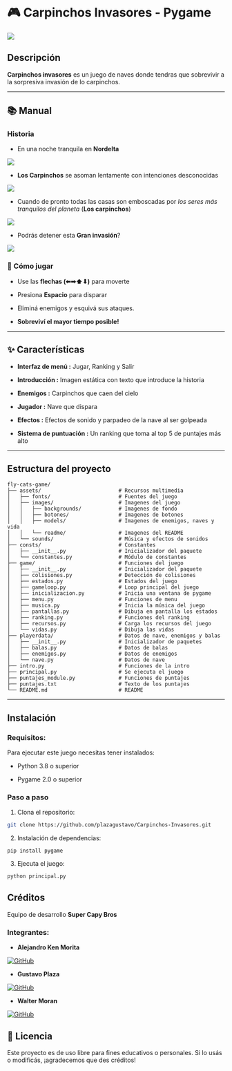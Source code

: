  # 🎮 Carpinchos Invasores - Pygame 

![](assets/images/readme/contra-ataque.png)

## Descripción

**Carpinchos invasores** es un juego de naves donde tendras que sobrevivir a la sorpresiva invasión de lo carpinchos.

---

## 📚 Manual

### Historia
- En una noche tranquila en **Nordelta**

![](assets/images/readme/nordelta.jpg)

- **Los Carpinchos** se asoman lentamente con intenciones desconocidas 

![](assets/images/readme/carpinchos_asomandose.png)

- Cuando de pronto todas las casas son emboscadas por *los seres más tranquilos del planeta* (**Los carpinchos**)

![](assets/images/readme/carpinchos_al_ataque.png)

- Podrás detener esta **Gran invasión**?

![](assets/images/readme/nave_carpinchos.jpeg)

### 🚀 Cómo jugar
 
- Use las **flechas (⬅➡⬆⬇)** para moverte

- Presiona **Espacio** para disparar  

- Eliminá enemigos y esquivá sus ataques.

- **Sobreviví el mayor tiempo posible!**

---

## ✨ Características

- **Interfaz de menú :** Jugar, Ranking y Salir 

- **Introducción :** Imagen estática con texto que introduce la historia

- **Enemigos :** Carpinchos que caen del cielo

- **Jugador :** Nave que dispara

- **Efectos :** Efectos de sonido y parpadeo de la nave al ser golpeada

- **Sistema de puntuación :** Un ranking que toma al top 5 de puntajes más alto

---

## Estructura del proyecto
```
fly-cats-game/
├── assets/                         # Recursos multimedia
│   ├── fonts/                      # Fuentes del juego
│   ├── images/                     # Imagenes del juego
│   │   ├── backgrounds/            # Imagenes de fondo
│   │   ├── botones/                # Imagenes de botones
│   │   ├── models/                 # Imagenes de enemigos, naves y vida
│   │   └── readme/                 # Imagenes del README
│   └── sounds/                     # Música y efectos de sonidos
├── consts/                         # Constantes
│   ├── __init__.py                 # Inicializador del paquete
│   └── constantes.py               # Módulo de constantes
├── game/                           # Funciones del juego
│   ├── __init__.py                 # Inicializador del paquete
│   ├── colisiones.py               # Detección de colisiones
│   ├── estados.py                  # Estados del juego
│   ├── gameloop.py                 # Loop principal del juego
│   ├── inicializacion.py           # Inicia una ventana de pygame     
│   ├── menu.py                     # Funciones de menu
│   ├── musica.py                   # Inicia la música del juego
│   ├── pantallas.py                # Dibuja en pantalla los estados
│   ├── ranking.py                  # Funciones del ranking
│   ├── recursos.py                 # Carga los recursos del juego
│   └── vidas.py                    # Dibuja las vidas
├── playerdata/                     # Datos de nave, enemigos y balas
│   ├── __init__.py                 # Inicializador de paquetes
│   ├── balas.py                    # Datos de balas
│   ├── enemigos.py                 # Datos de enemigos
│   └── nave.py                     # Datos de nave
├── intro.py                        # Funciones de la intro
├── principal.py                    # Se ejecuta el juego
├── puntajes_module.py              # Funciones de puntajes
├── puntajes.txt                    # Texto de los puntajes
└── README.md                       # README
```
---

## Instalación

### Requisitos:

Para ejecutar este juego necesitas tener instalados:

- Python 3.8 o superior

- Pygame 2.0 o superior

### Paso a paso

1. Clona el repositorio:
```bash
git clone https://github.com/plazagustavo/Carpinchos-Invasores.git
```

2. Instalación de dependencias:
```
pip install pygame  
```
3. Ejecuta el juego:
```bash
python principal.py
```

## Créditos

Equipo de desarrollo **Super Capy Bros**

### Integrantes:

- **Alejandro Ken Morita**

[![GitHub](https://img.shields.io/badge/GitHub-alekgith-black?style=flat&logo=github)](https://github.com/alekgith)

- **Gustavo Plaza**

[![GitHub](https://img.shields.io/badge/GitHub-plazagustavo-black?style=flat&logo=github)](https://github.com/plazagustavo)

- **Walter Moran**

[![GitHub](https://img.shields.io/badge/GitHub-WalterMoran24-black?style=flat&logo=github)](https://github.com/WalterMoran24)

## 📄 Licencia
Este proyecto es de uso libre para fines educativos o personales. Si lo usás o modificás, ¡agradecemos que des créditos!